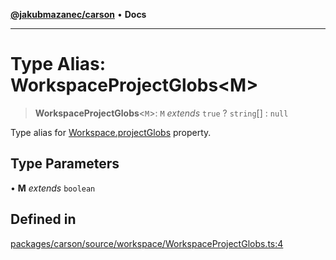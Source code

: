 [**@jakubmazanec/carson**](../README.md) • **Docs**

---

# Type Alias: WorkspaceProjectGlobs\<M\>

> **WorkspaceProjectGlobs**\<`M`\>: `M` _extends_ `true` ? `string`[] : `null`

Type alias for [Workspace.projectGlobs](../classes/Workspace.md#projectglobs) property.

## Type Parameters

• **M** _extends_ `boolean`

## Defined in

[packages/carson/source/workspace/WorkspaceProjectGlobs.ts:4](https://github.com/jakubmazanec/tools/blob/4ad59c6b8eb7868ab1902d25f4c1aae28b28a6e4/packages/carson/source/workspace/WorkspaceProjectGlobs.ts#L4)
